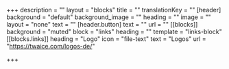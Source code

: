 +++
description = ""
layout = "blocks"
title = ""
translationKey = ""
[header]
background = "default"
background_image = ""
heading = ""
image = ""
layout = "none"
text = ""
[header.button]
text = ""
url = ""
[[blocks]]
background = "muted"
block = "links"
heading = ""
template = "links-block"
[[blocks.links]]
heading = "Logo"
icon = "file-text"
text = "Logos"
url = "https://twaice.com/logos-de/"

+++
